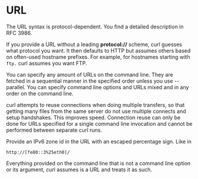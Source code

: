 <!-- Copyright (C) Daniel Stenberg, <daniel@haxx.se>, et al. -->
<!-- SPDX-License-Identifier: curl -->
# URL
The URL syntax is protocol-dependent. You find a detailed description in
RFC 3986.

If you provide a URL without a leading **protocol://** scheme, curl guesses
what protocol you want. It then defaults to HTTP but assumes others based on
often-used hostname prefixes. For example, for hostnames starting with `ftp.`
curl assumes you want FTP.

You can specify any amount of URLs on the command line. They are fetched in a
sequential manner in the specified order unless you use --parallel. You can
specify command line options and URLs mixed and in any order on the command
line.

curl attempts to reuse connections when doing multiple transfers, so that
getting many files from the same server do not use multiple connects and setup
handshakes. This improves speed. Connection reuse can only be done for URLs
specified for a single command line invocation and cannot be performed between
separate curl runs.

Provide an IPv6 zone id in the URL with an escaped percentage sign. Like in

    http://[fe80::3%25eth0]/

Everything provided on the command line that is not a command line option or
its argument, curl assumes is a URL and treats it as such.
